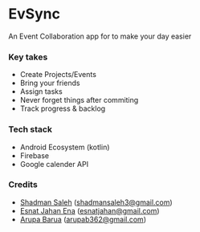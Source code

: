 # EvSync

An Event Collaboration app for to make your day easier

### Key takes
- Create Projects/Events
- Bring your friends
- Assign tasks
- Never forget things after commiting
- Track progress & backlog

### Tech stack
- Android Ecosystem (kotlin)
- Firebase
- Google calender API

### Credits
- [Shadman Saleh](https://github.com/shadmansaleh) ([shadmansaleh3@gmail.com](mailto://shadmansaleh3@gmail.com))
- [Esnat Jahan Ena](https://github.com/EsnatJahan) ([esnatjahan@gmail.com](mailto://esnatjahan@gmail.com))
- [Arupa Barua](https://github.com/ArupaBarua) ([arupab362@gmail.com](mailto://arupab362@gmail.com))

